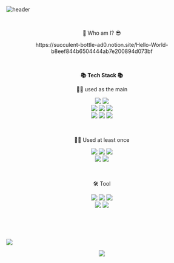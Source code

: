 ![header](https://capsule-render.vercel.app/api?type=Shark&color=gradient&height=300&section=header&text=Welcome!&fontSize=90&animation=fadeIn&fontAlignY=38&desc=Sunguk's%20GitHub%20Profile&descAlignY=51&descAlign=62)

<br>

<p align="center">
🥰 Who am I? 😎
</p>
<p align="center">
https://succulent-bottle-ad0.notion.site/Hello-World-b8eef844b6504444ab7e200894d073bf
</p>

<br>

<p align="center">
    <Strong>📚 Tech Stack 📚</Strong><br>
</p>

<p align="center">
    🧑‍💻 used as the main
</p>

<p align="center" display="inline-block">
  <img src="https://img.shields.io/badge/JAVA-007396?style=for-the-badge&logo=OpenJDK&logoColor=white">
  <img src="https://img.shields.io/badge/Gradle-02303A?style=for-the-badge&logo=Gradle&logoColor=white"> 
  <br>
  <img src="https://img.shields.io/badge/Spring-6DB33F?style=for-the-badge&logo=Spring&logoColor=white">
  <img src="https://img.shields.io/badge/SPRING%20BOOT-6DB33F?style=for-the-badge&logo=SpringBoot&logoColor=white">
  <img src="https://img.shields.io/badge/SPRING%20SECURITY-6DB33F?style=for-the-badge&logo=SPRINGSECURITY&logoColor=white"> 
  <br>
  <img src="https://img.shields.io/badge/MySQL-4479A1?style=for-the-badge&logo=MySQL&logoColor=fff">
  <img src="https://img.shields.io/badge/AWS-232F3E?style=for-the-badge&logo=AmazonAWS&logoColor=white">
  <img src="https://img.shields.io/badge/Docker-2496ED?style=for-the-badge&logo=Docker&logoColor=white">
</p>

<br>

<p align="center">
    🧑‍💻 Used at least once
</p>

<p align="center" display="inline-block">
    <img src="https://img.shields.io/badge/HTML-E34F26?style=for-the-badge&logo=HTML5&logoColor=white"/>
    <img src="https://img.shields.io/badge/CSS-1572B6?style=for-the-badge&logo=CSS3&logoColor=white"/>
    <img src="https://img.shields.io/badge/JavaScript-F7E018?style=for-the-badge&logo=JavaScript&logoColor=black"/> 
    <br>
    <img src="https://img.shields.io/badge/React-61DAFB?style=for-the-badge&logo=React&logoColor=black"/>
    <img src="https://img.shields.io/badge/Python-3776AB?style=for-the-badge&logo=Python&logoColor=black"/>
</p>

<br>

<p align="center">
    🛠️ Tool
</p>

<p align="center" display="inline-block">
    <img src="https://img.shields.io/badge/IntelliJ IDEA-000000?style=for-the-badge&logo=IntelliJ IDEA&logoColor=white"/>
    <img src="https://img.shields.io/badge/DataGrip-000000?style=for-the-badge&logo=DataGrip&logoColor=white"/>
    <img src="https://img.shields.io/badge/Postman-FF6C37?style=for-the-badge&logo=Postman&logoColor=white"/>
    <br>
    <img src="https://img.shields.io/badge/Git-F05032?style=for-the-badge&logo=Git&logoColor=white"/>
    <img src="https://img.shields.io/badge/GitKraken-179287?style=for-the-badge&logo=GitKraken&logoColor=white"/>
</p>

<br>

<p align="center>
    <img src="https://github-readme-stats.vercel.app/api/top-langs/?username=Pepe6bf&layout=compact"><br><br>
    <img src="https://github-readme-stats.vercel.app/api?username=Pepe6bf&show_icons=true">
</p>

<p align="center>
    <img src="https://github-readme-stats.vercel.app/api?username=Pepe6bf&show_icons=true">
</p>
    
    
<div align=center>
    <img align="center" src="https://github-readme-stats.vercel.app/api?username=Pepe6bf&show_icons=true&theme=tokyonight" />
</div>
